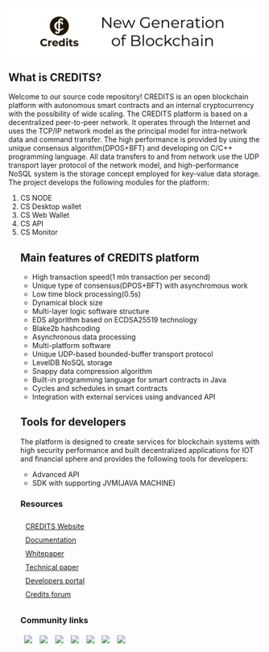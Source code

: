 <img src="https://github.com/CREDITSCOM/Documentation/blob/master/Src/banner_2.jpg" align="center">
<h2>What is CREDITS?</h2>
<p>Welcome to our source code repository! CREDITS is an open blockchain platform with autonomous smart contracts and an internal cryptocurrency with the possibility of wide scaling. 
The CREDITS platform is based on  a decentralized  peer-to-peer network. It operates through the Internet and uses the TCP/IP network model as the principal model for intra-network data and command transfer. The high performance is provided by using the unique consensus algorithm(DPOS+BFT) and developing on C/C++ programming language. All data transfers to and from network use the UDP transport layer protocol of the network model, and high-performance NoSQL system is the storage concept employed for key-value data storage.
The project develops the following modules for the platform:</p>
<ol type='1'>
<li>CS NODE</li>
<li>CS Desktop wallet</li>
<li>CS Web Wallet</li>
<li>CS API</li>
<li>CS Monitor</li>
<h2>Main features of CREDITS platform</h2>
<ul>
<li>High transaction speed(1 mln transaction per second)</li>
<li>Unique type of consensus(DPOS+BFT) with asynchromous work</li>
<li>Low time block processing(0.5s)</li>
<li>Dynamical block size</li>
<li>Multi-layer logic software structure</li>
<li>EDS algorithm based on ECDSA25519 technology</li>
<li>Blake2b hashcoding</li>
<li>Asynchronous data processing</li>
<li>Multi-platform software</li>
<li>Unique UDP-based bounded-buffer transport protocol</li>
<li>LevelDB NoSQL storage</li>
<li>Snappy data compression algorithm</li>
<li>Built-in programming language for smart contracts in Java</li>
<li>Cycles and schedules in smart contracts</li>
<li>Integration with external services using andvanced API</li>
</ul>
<h2>Tools for developers</h2>
<p>The platform is designed to create services for blockchain systems with high security performance and built decentralized applications for IOT and financial sphere and provides the following tools for developers:</p>
<ul>
<li>Advanced API</li>
<li>SDK with supporting JVM(JAVA MACHINE)</li>
</ul>
<h3>Resources</h3>
<style>
ul.res {
list-style: none;
margin: 0;
padding: 5px;
margin-left: 0px;
}
ul.res li {
padding: 5px;

}
</style>
<ul class="res">
<li><a href="https://credits.com//">CREDITS Website</a></li>

<li><a href="https://github.com/CREDITSCOM/DOCUMENTATION">Documentation</a></li>

<li><a href="https://credits.com/Content/Docs/TechnicalWhitePaperCREDITSEng.pdf">Whitepaper</a></li>

<li><a href="https://credits.com/Content/Docs/TechnicalPaperENG.pdf">Technical paper</a></li>

<li><a href="https://developers.credits.com/">Developers portal</a></li>

<li><a href="http://forum.credits.com/">Credits forum</a></li>
</ul>
<h3>Community links</h3>
<style>
    ul.comm {
    margin: 0;
    padding: 4px;
   }
   ul.comm li {
    display: inline;
    margin-right: 5px;
    padding: 3px;
   }
  </style>
<ul class="comm">
   <li><a href="https://t.me/creditscom"><img src ="https://simpleicons.org/icons/telegram.svg" height=40 widht=40 ></a></li>
   <li><a href="https://twitter.com/creditscom"><img src ="https://simpleicons.org/icons/twitter.svg" height=40 widht=40 ></a></li>
   <li><a href="https://www.reddit.com/r/CreditsOfficial/"><img src ="https://simpleicons.org/icons/reddit.svg" height=40 widht=40></a> </li>
   <li><a href="https://medium.com/@credits"><img src="https://simpleicons.org/icons/medium.svg" height=40 widht=40></a></li>
   <li><a href="https://www.instagram.com/credits_com/"><img src="https://simpleicons.org/icons/facebook.svg" height=40 widht=40></a></li>
   <li><a href="https://www.facebook.com/creditscom"><img src="https://simpleicons.org/icons/instagram.svg" height=40 widht=40></a>
   </li>
   <li><a href="https://www.youtube.com/channel/UC7kjX_jgauCqmf_a4fqLGOQ"><img src="https://simpleicons.org/icons/youtube.svg" height=40 widht=40></a>
   </li>


